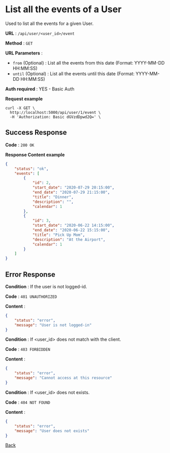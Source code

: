 # List all the events of a User

Used to list all the events for a given User.

**URL** : `/api/user/<user_id>/event`

**Method** : `GET`

**URL Parameters** : 
- `from` (Optional) : List all the events from this date (Format: YYYY-MM-DD HH:MM:SS)
- `until` (Optional) : List all the events until this date (Format: YYYY-MM-DD HH:MM:SS)

**Auth required** : YES - Basic Auth


**Request example**

```curl
curl -X GET \
  http://localhost:5000/api/user/1/event \
  -H 'Authorization: Basic dGVzdDpwd2Q=' \
```

## Success Response

**Code** : `200 OK`

**Response Content example**

```json
{
    "status": "ok",
    "events": [
        {
            "id": 2,
            "start_date": "2020-07-29 20:15:00",
            "end_date": "2020-07-29 21:15:00",
            "title": "Dinner",
            "description": "",
            "calendar": 1
        },
        {
            "id": 3,
            "start_date": "2020-06-22 14:15:00",
            "end_date": "2020-06-22 15:15:00",
            "title": "Pick Up Mom",
            "description": "At the Airport",
            "calendar": 1
        }
    ]
}
```

## Error Response

**Condition** : If the user is not logged-id.

**Code** : `401 UNAUTHORIZED`

**Content** :

```json
{
    "status": "error",
    "message": "User is not logged-in"
}
```

**Condition** : If <user_id> does not match with the client.

**Code** : `403 FORBIDDEN`

**Content** :

```json
{
    "status": "error",
    "message": "Cannot access at this resource"
}
```

**Condition** : If <user_id> does not exists.

**Code** : `404 NOT FOUND`

**Content** :

```json
{
    "status": "error",
    "message": "User does not exists"
}
```

[Back](../../README.md)